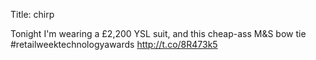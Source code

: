 Title: chirp

Tonight I'm wearing a £2,200 YSL suit, and this cheap-ass M&S bow tie #retailweektechnologyawards <a href="http://t.co/8R473k5">http://t.co/8R473k5</a>
